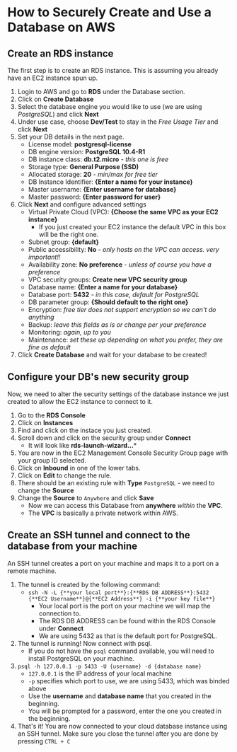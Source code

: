 # How to Securely Create and Use a Database on AWS

## Create an RDS instance

The first step is to create an RDS instance. This is assuming you already have an EC2 instance spun up.

1. Login to AWS and go to **RDS** under the Database section.
2. Click on **Create Database**
3. Select the database engine you would like to use (we are using *PostgreSQL*) and click **Next**
4. Under use case, choose **Dev/Test** to stay in the *Free Usage Tier* and click **Next**
5. Set your DB details in the next page.
    * License model: **postgresql-license**
    * DB engine version: **PostgreSQL 10.4-R1**
    * DB instance class: **db.t2.micro** - _this one is free_
    * Storage type: **General Purpose (SSD)**
    * Allocated storage: **20** - _min/max for free tier_
    * DB Instance Identifier: **{Enter a name for your instance}**
    * Master username: **{Enter username for database}**
    * Master password: **{Enter password for user}**
6. Click **Next** and configure advanced settings
    * Virtual Private Cloud (VPC): **{Choose the same VPC as your EC2 instance}**
      * If you just created your EC2 instance the default VPC in this box will be the right one.
    * Subnet group: **{default}**
    * Public accessibility: **No** - _only hosts on the VPC can access. very important!!_
    * Availability zone: **No preference** - _unless of course you have a preference_
    * VPC security groups: **Create new VPC security group**
    * Database name: **{Enter a name for your database}**
    * Database port: **5432** - _in this case, default for PostgreSQL_
    * DB parameter group: **{Should default to the right one}**
    * Encryption: _free tier does not support encryption so we can't do anything_
    * Backup: _leave this fields as is or change per your preference_
    * Monitoring: _again, up to you_
    * Maintenance: _set these up depending on what you prefer, they are fine as default_
7. Click **Create Database** and wait for your database to be created!

## Configure your DB's new security group

Now, we need to alter the security settings of the database instance we just created to allow the EC2
instance to connect to it.

1. Go to the **RDS Console**
2. Click on **Instances**
3. Find and click on the instace you just created.
4. Scroll down and click on the security group under **Connect**
    * It will look like **rds-launch-wizard...***
5. You are now in the EC2 Management Console Security Group page with your group ID selected.
6. Click on **Inbound** in one of the lower tabs.
7. Click on **Edit** to change the rule.
8. There should be an existing rule with **Type** `PostgreSQL` - we need to change the **Source**
9. Change the **Source** to `Anywhere` and click **Save**
    * Now we can access this Database from **anywhere** *within* the **VPC**.
    * The **VPC** is basically a private network within AWS.

## Create an SSH tunnel and connect to the database from your machine

An SSH tunnel creates a port on your machine and maps it to a port on a remote machine.

1. The tunnel is created by the following command:
    * `ssh -N -L {**your local port**}:{**RDS DB ADDRESS**}:5432 {**EC2 Username**}@{**EC2 Address**} -i {**your key file**}`
      * Your local port is the port on your machine we will map the connection to.
      * The RDS DB ADDRESS can be found within the RDS Console under **Connect**
      * We are using 5432 as that is the default port for PostgreSQL.
2. The tunnel is running! Now connect with psql.
    * If you do not have the `psql` command available, you will need to install PostgreSQL on your machine.
3. `psql -h 127.0.0.1 -p 5433 -U {username} -d {database name}`
    * `127.0.0.1` is the IP address of your local machine
    * `-p` specifies which port to use, we are using 5433, which was binded above
    * Use the **username** and **database name** that you created in the beginning.
    * You will be prompted for a password, enter the one you created in the beginning.
4. That's it! You are now connected to your cloud database instance using an SSH tunnel. Make sure you close the tunnel after you are done by pressing `CTRL + C`



